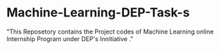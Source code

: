 # Machine-Learning-DEP-Task-s
"This Reposetory contains the Project codes of Machine Learning online Internship Program under DEP's Innitiative ."
